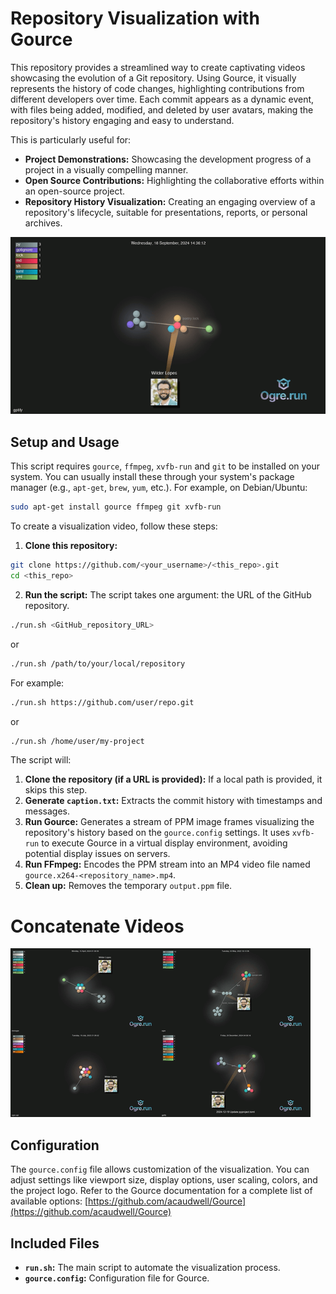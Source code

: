 # Repository Visualization with Gource

This repository provides a streamlined way to create captivating videos showcasing the evolution of a Git repository. Using Gource, it visually represents the history of code changes, highlighting contributions from different developers over time. Each commit appears as a dynamic event, with files being added, modified, and deleted by user avatars, making the repository's history engaging and easy to understand.

This is particularly useful for:

* **Project Demonstrations:** Showcasing the development progress of a project in a visually compelling manner.
* **Open Source Contributions:** Highlighting the collaborative efforts within an open-source project.
* **Repository History Visualization:** Creating an engaging overview of a repository's lifecycle, suitable for presentations, reports, or personal archives.

![ogre-gource-gif](./gource.x264-gptify.gif)

## Setup and Usage

This script requires `gource`, `ffmpeg`, `xvfb-run` and `git` to be installed on your system.  You can usually install these through your system's package manager (e.g., `apt-get`, `brew`, `yum`, etc.). For example, on Debian/Ubuntu:

```bash
sudo apt-get install gource ffmpeg git xvfb-run
```

To create a visualization video, follow these steps:

1. **Clone this repository:**

```bash
git clone https://github.com/<your_username>/<this_repo>.git
cd <this_repo>
```

2. **Run the script:** The script takes one argument: the URL of the GitHub repository.

```bash
./run.sh <GitHub_repository_URL>
```
or
```bash
./run.sh /path/to/your/local/repository
```

For example:

```bash
./run.sh https://github.com/user/repo.git
```

or

```bash
./run.sh /home/user/my-project
```

The script will:

1. **Clone the repository (if a URL is provided):**  If a local path is provided, it skips this step.
2. **Generate `caption.txt`:** Extracts the commit history with timestamps and messages.
3. **Run Gource:** Generates a stream of PPM image frames visualizing the repository's history based on the `gource.config` settings.  It uses `xvfb-run` to execute Gource in a virtual display environment, avoiding potential display issues on servers.
4. **Run FFmpeg:** Encodes the PPM stream into an MP4 video file named `gource.x264-<repository_name>.mp4`.
5. **Clean up:** Removes the temporary `output.ppm` file.

# Concatenate Videos

![ogre-gource-gif](./concatenate/concatenate.gif)

## Configuration

The `gource.config` file allows customization of the visualization. You can adjust settings like viewport size, display options, user scaling, colors, and the project logo.  Refer to the Gource documentation for a complete list of available options: [https://github.com/acaudwell/Gource](https://github.com/acaudwell/Gource)


## Included Files

* **`run.sh`:** The main script to automate the visualization process.
* **`gource.config`:** Configuration file for Gource.
